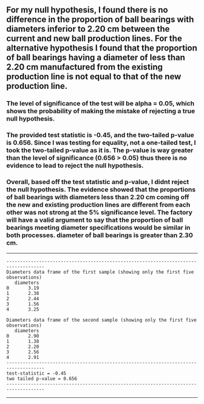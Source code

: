 ## For my null hypothesis, I found there is no difference in the proportion of ball bearings with diameters inferior to 2.20 cm between the current and new ball production lines. For the alternative hypothesis I found that the proportion of ball bearings having a diameter of less than 2.20 cm manufactured from the existing production line is not equal to that of the new production line.

### The level of significance of the test will be alpha = 0.05, which shows the probability of making the mistake of rejecting a true null hypothesis.

### The provided test statistic is -0.45, and the two-tailed p-value is 0.656. Since I was testing for equality, not a one-tailed test, I took the two-tailed p-value as it is. The p-value is way greater than the level of significance (0.656 > 0.05) thus there is no evidence to lead to reject the null hypothesis.

### Overall, based off the test statistic and p-value, I didnt reject the null hypothesis. The evidence showed that the proportions of ball bearings with diameters less than 2.20 cm coming off the new and existing production lines are different from each other was not strong at the 5% significance level. The factory will have a valid argument to say that the proportion of ball bearings meeting diameter specifications would be similar in both processes. diameter of ball bearings is greater than 2.30 cm.

<hr>

```
------------------------------------------------------------------------------------
Diameters data frame of the first sample (showing only the first five observations)
   diameters
0       3.19
1       2.38
2       2.44
3       1.56
4       3.25

Diameters data frame of the second sample (showing only the first five observations)
   diameters
0       2.90
1       1.38
2       2.20
3       2.56
4       2.91
------------------------------------------------------------------------------------
test-statistic = -0.45
two tailed p-value = 0.656
------------------------------------------------------------------------------------
```
<hr>